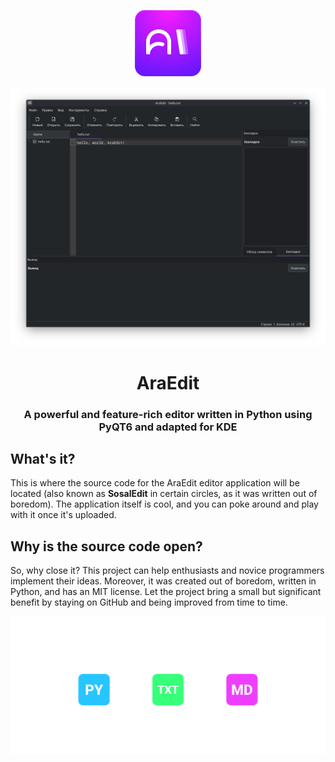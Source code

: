 <p align="center"> <img src="https://github.com/vberezinbadger/AraEdit/blob/master/.github/AraLoog.png?raw=true" alt="Logotype of AraEdit" /> </p>
<p align="center"> <img src="https://github.com/vberezinbadger/AraEdit/blob/master/.github/AraEditPreview.png?raw=true" alt="Demonstration screenshot of AraEdit" /> </p>

<h1 align="center">AraEdit</h1>
<h3 align="center">A powerful and feature-rich editor written in Python using PyQT6 and adapted for KDE</h3>

## What's it?
This is where the source code for the AraEdit editor application will be located (also known as **SosalEdit** in certain circles, as it was written out of boredom). The application itself is cool, and you can poke around and play with it once it's uploaded.

## Why is the source code open?
So, why close it? This project can help enthusiasts and novice programmers implement their ideas. Moreover, it was created out of boredom, written in Python, and has an MIT license. Let the project bring a small but significant benefit by staying on GitHub and being improved from time to time.

![Supported File Types](https://github.com/vberezinbadger/AraEdit/blob/master/.github/AraFilesSupport.png?raw=true)
